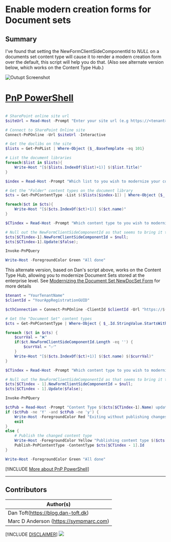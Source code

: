 

# Enable modern creation forms for Document sets

## Summary

I've found that setting the NewFormClientSideComponentId to _NULL_ on a documents set content type will cause it to render a modern creation form over the default, this script will help you do that. (Also see alternate version below, which works on the Content Type Hub.)

![Outupt Screenshot](assets/output.png)

# [PnP PowerShell](#tab/pnpps)

```powershell

# SharePoint online site url
$siteUrl = Read-Host -Prompt "Enter your site url (e.g https://<tenant>.sharepoint.com/sites/contoso)";

# Connect to SharePoint Online site
Connect-PnPOnline -Url $siteUrl -Interactive

# Get the doclibs on the site
$lists = Get-PnPList | Where-Object {$_.BaseTemplate -eq 101}

# List the document libraries
foreach($list in $lists){
    Write-Host "[$($lists.IndexOf($list)+1)] $($list.Title)"
}

$index = Read-Host -Prompt "Which list to you wish to modernize your content type"

# Get the "Folder" content types on the document library
$cts = Get-PnPContentType -List $($lists[$index-1]) | Where-Object {$_.Id.StringValue.StartsWith("0x0120")}

foreach($ct in $cts){
    Write-Host "[$($cts.IndexOf($ct)+1)] $($ct.name)"
}

$CTindex = Read-Host -Prompt "Which content type to you wish to modernize"

# Null out the NewFormClientSideComponentId as that seems to bring it to modern UI
$cts[$CTindex-1].NewFormClientSideComponentId = $null;
$cts[$CTindex-1].Update($false);

Invoke-PnPQuery

Write-Host -ForegroundColor Green "All done"

```

This alternate version, based on Dan's script above, works on the Content Type Hub, allowing you to modernize Document Sets stored at the enterprise level. See [Modernizing the Document Set NewDocSet Form](https://sympmarc.com/2025/06/12/modernizing-the-document-set-newdocset-form/) for more details

```powershell
$tenant = "YourTenantName"
$clientId = "YourAppRegistrationGUID"

$cthConnection = Connect-PnPOnline -ClientId $clientId -Url "https://$($tenant).sharepoint.com/sites/ContentTypeHub" -Interactive

# Get the "Document Set" content types
$cts = Get-PnPContentType | Where-Object { $_.Id.StringValue.StartsWith("0x0120D520") }

foreach ($ct in $cts) {
    $currVal = "❌"
    if($ct.NewFormClientSideComponentId.Length -eq '') {
        $currVal = "✅"
    }
    Write-Host "[$($cts.IndexOf($ct)+1)] $($ct.name) $($currVal)"
}

$CTindex = Read-Host -Prompt "Which content type to you wish to modernize"

# Null out the NewFormClientSideComponentId as that seems to bring it to modern UI
$cts[$CTindex - 1].NewFormClientSideComponentId = $null;
$cts[$CTindex - 1].Update($false);

Invoke-PnPQuery

$ctPub = Read-Host -Prompt "Content Type $($cts[$CTindex-1].Name) updated. Would you like to publish the change? (Y/N)"
if ($ctPub -ne 'Y' -and $ctPub -ne 'y') {
    Write-Host -ForegroundColor Red "Exiting without publishing changes."
    exit
}
else {
    # Publish the changed content type
    Write-Host -ForegroundColor Yellow "Publishing content type $($cts[$CTindex-1].Name) with ID $($cts[$CTindex-1].Id)"
    Publish-PnPContentType -ContentType $cts[$CTindex - 1].Id
}

Write-Host -ForegroundColor Green "All done"

```



[!INCLUDE [More about PnP PowerShell](../../docfx/includes/MORE-PNPPS.md)]
***

## Contributors

| Author(s)                          |
| ---------------------------------- |
| Dan Toft(https://blog.dan-toft.dk) |
| Marc D Anderson (https://sympmarc.com) |


[!INCLUDE [DISCLAIMER](../../docfx/includes/DISCLAIMER.md)]
<img src="https://m365-visitor-stats.azurewebsites.net/script-samples/scripts/spo-document-sets-modern-new-form" aria-hidden="true" />
